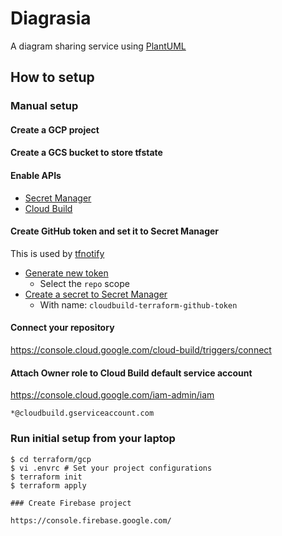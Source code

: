 # Diagrasia

A diagram sharing service using [PlantUML](https://plantuml.com/)

## How to setup

### Manual setup

#### Create a GCP project

#### Create a GCS bucket to store tfstate

#### Enable APIs

* [Secret Manager](https://console.cloud.google.com/security/secret-manager)
* [Cloud Build](https://console.cloud.google.com/marketplace/product/google/cloudbuild.googleapis.com)

#### Create GitHub token and set it to Secret Manager

This is used by [tfnotify](https://github.com/mercari/tfnotify)

* [Generate new token](https://github.com/settings/tokens)
  * Select the `repo` scope
* [Create a secret to Secret Manager](https://console.cloud.google.com/security/secret-manager)
  * With name: `cloudbuild-terraform-github-token`

#### Connect your repository

https://console.cloud.google.com/cloud-build/triggers/connect

#### Attach Owner role to Cloud Build default service account

https://console.cloud.google.com/iam-admin/iam

`*@cloudbuild.gserviceaccount.com`

### Run initial setup from your laptop

```
$ cd terraform/gcp
$ vi .envrc # Set your project configurations
$ terraform init
$ terraform apply

### Create Firebase project

https://console.firebase.google.com/
```
